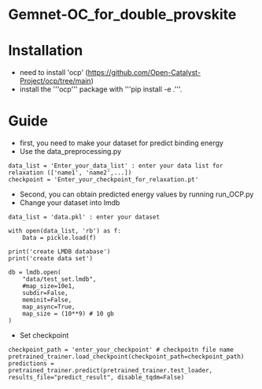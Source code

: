 # Gemnet-OC_for_double_provskite

# Installation

- need to install 'ocp' (https://github.com/Open-Catalyst-Project/ocp/tree/main)
- install the '''ocp''' package with '''pip install -e .'''.

# Guide

- first, you need to make your dataset for predict binding energy
- Use the data_preprocessing.py
```
data_list = 'Enter_your_data_list' : enter your data list for relaxation (['name1', 'name2',...])
checkpoint = 'Enter_your_checkpoint_for_relaxation.pt'
```

- Second, you can obtain predicted energy values by running run_OCP.py
- Change your dataset into lmdb
```
data_list = 'data.pkl' : enter your dataset

with open(data_list, 'rb') as f:
    Data = pickle.load(f)
    
print('create LMDB database')
print('create data set')

db = lmdb.open(
    "data/test_set.lmdb",
    #map_size=10e1,
    subdir=False,
    meminit=False,
    map_async=True,
    map_size = (10**9) # 10 gb
)
```

- Set checkpoint
```
checkpoint_path = 'enter_your_checkpoint' # checkpoitn file name
pretrained_trainer.load_checkpoint(checkpoint_path=checkpoint_path)
predictions = pretrained_trainer.predict(pretrained_trainer.test_loader, results_file="predict_result", disable_tqdm=False)
```
